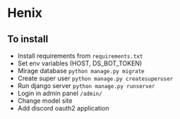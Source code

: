 # Henix
## To install
- Install requirements from `requirements.txt`
- Set env variables (HOST, DS_BOT_TOKEN)
- Mirage database `python manage.py migrate`
- Create super user `python manage.py createsuperuser`
- Run django server `python manage.py runserver`
- Login in admin panel `/admin/`
- Change model site
- Add discord oauth2 application